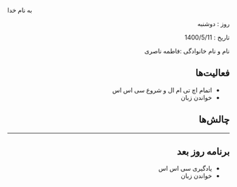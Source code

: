 

 
به نام خدا


 
</div>


 
<div dir="rtl" align="right">


 
 
روز : دوشنبه

تاریخ : 1400/5/11

نام و نام خانوادگی :فاطمه ناصری


 



## فعالیت‌ها


 * اتمام اچ تی ام ال و شروع سی اس اس
 * خواندن زبان
## چالش‌ها


___
## برنامه روز بعد



 
* یادگیری سی اس اس
* خواندن زبان
</div>


 
